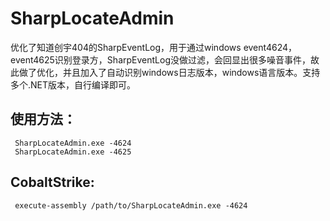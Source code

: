 # SharpLocateAdmin

优化了知道创宇404的SharpEventLog，用于通过windows event4624，event4625识别登录方，SharpEventLog没做过滤，会回显出很多噪音事件，故此做了优化，并且加入了自动识别windows日志版本，windows语言版本。支持多个.NET版本，自行编译即可。


## 使用方法：
```
 SharpLocateAdmin.exe -4624
 SharpLocateAdmin.exe -4625
```
 
## CobaltStrike:
```
 execute-assembly /path/to/SharpLocateAdmin.exe -4624
```
